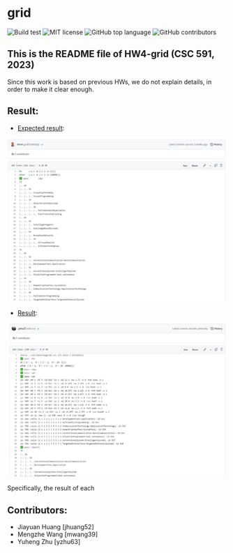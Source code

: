 # grid

![Build test](https://img.shields.io/github/actions/workflow/status/yzhu27/grid/test.yml)
![MIT license](https://img.shields.io/github/license/yzhu27/grid)
![GitHub top language](https://img.shields.io/github/languages/top/yzhu27/grid)
![GitHub contributors](https://img.shields.io/github/contributors/yzhu27/grid)

## This is the README file of HW4-grid (CSC 591, 2023)
Since this work is based on previous HWs, we do not explain details, in order to make it clear enough.

## Result:
* [Expected result](https://github.com/timm/tested/blob/main/etc/out/cluster.out):

![result img](./etc/images/expected_result.png)

* [Result](https://github.com/yzhu27/cluster/blob/main/etc/out/cluster.out):

![result img](./etc/images/result.png)

Specifically, the result of each

## Contributors:
* Jiayuan Huang [jhuang52]
* Mengzhe Wang [mwang39]
* Yuheng Zhu [yzhu63]
